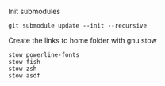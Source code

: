 Init submodules
```
git submodule update --init --recursive
```

Create the links to home folder with gnu stow

```
stow powerline-fonts
stow fish
stow zsh
stow asdf
```

